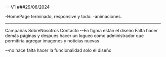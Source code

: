 ---V1
###29/06/2024


-HomePage terminado, responsive y todo.
-animaciones.


---

Campañas
SobreNosotros
Contacto
--En figma están el diseño
Falta hacer demás páginas y después hacer un logueo como administrador que permitiria agregar imagenes y noticias nuevas

--no hace falta hacer la funcionalidad solo el diseño
